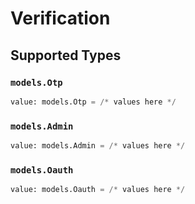 # Verification


## Supported Types

### `models.Otp`

```python
value: models.Otp = /* values here */
```

### `models.Admin`

```python
value: models.Admin = /* values here */
```

### `models.Oauth`

```python
value: models.Oauth = /* values here */
```

